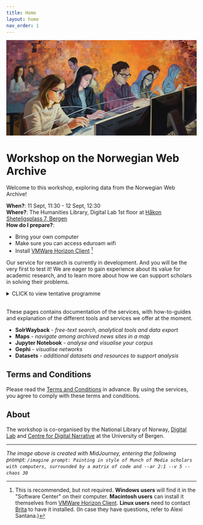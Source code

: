 ```yaml
---
title: Home
layout: home
nav_order: 1
---
```


![Painting in style of Munch of Media scholars with computers. Generated with MidJourney.](./docs/images/MidJourney_painting_in_style_of_Munch_of_Media_scholars_with_computers.png)


# Workshop on the Norwegian Web Archive
Welcome to this workshop, exploring data from the Norwegian Web Archive!

**When?**: 11 Sept, 11:30 - 12 Sept, 12:30<br>
**Where?**: The Humanities Library, Digital Lab 1st floor at [Håkon Sheteligsplass 7, Bergen](https://www.google.com/maps/search/?api=1&query=H%C3%A5kon+Sheteligsplass+7+Bergen)<br>
**How do I prepare?**:
- Bring your own computer
- Make sure you can access eduroam wifi
- Install [VMWare Horizon Client](https://www.vmware.com/go/viewclients) [^1] <br>

Our service for research is currently in development. And you will be the very first to test it! We are eager to gain experience about its value for academic research, and to learn more about how we can support scholars in solving their problems.

<details>
    <summary>CLICK to view tentative programme</summary>
    <ul>
        <b>MONDAY 11 SEPT</b>
        <li>11:30 - 12:30: Talk: "Researching the Norwegian Web Archive: Opportunities and Challenges"</li>
        <li>12:30 - 13:15: Lunch</li>
        <li>13:15 - 13:45: Introduction to the services</li>
        <li>13:45 - 15:45: Hands-on exploration</li>
        <li>18:30: Dinner at <a href="https://www.google.com/maps/search/?api=1&query=Vaskerelven+8+Bergen">Kulturhuset</a></li>
        <br>
        <b>TUESDAY 12 SEPT</b>
        <li>09:00 - 09:30: Introduction to NWA's Jupyter notebooks</li>
        <li>09:30 - 11:30: Hands-on exploration</li>
        <li>11:30 - 11:45: Break</li>
        <li>11:45 - 12:30: Wrap-up and discussion</li>
    </ul>
    </summary>
</details>
<br>

These pages contains documentation of the services, with how-to-guides and explanation of the different tools and services we offer at the moment.
- **SolrWayback** - *free-text search, analytical tools and data export*
- **Maps** - *navigate among archived news sites in a map*
- **Jupyter Notebook** - *analyse and visualise your corpus*
- **Gephi** - *visualise networks*
- **Datasets** - *additional datasets and resources to support analysis*

## Terms and Conditions
Please read the [Terms and Conditions](./docs/terms-conditions.md) in advance.
By using the services, you agree to comply with these terms and conditions.

## About
The workshop is co-organised by the National Library of Norway, [Digital Lab](https://www.uib.no/en/digitallab) and [Centre for Digital Narrative](https://www.uib.no/cdn) at the University of Bergen.

----

[^1]: This is recommended, but not required. **Windows users** will find it in the "Software Center" on their computer. **Macintosh users** can install it themselves from [VMWare Horizon Client](https://www.vmware.com/go/viewclients). **Linux users** need to contact [Brita](https://www.uib.no/foransatte/78177/brita-hjelper-deg) to have it installed. (In case they have questions, refer to Alexi Santana.)

*The image above is created with MidJourney, entering the following prompt: `/imagine prompt: Painting in style of Munch of Media scholars with computers, surrounded by a matrix of code and --ar 2:1 --v 5 --chaos 30`*